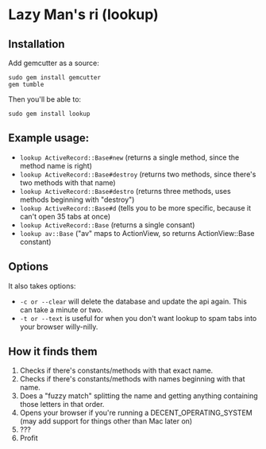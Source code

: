 # Lazy Man's ri (lookup)

## Installation

Add gemcutter as a source:
   
    sudo gem install gemcutter
    gem tumble
    
Then you'll be able to:

    sudo gem install lookup

## Example usage:

 * `lookup ActiveRecord::Base#new` (returns a single method, since the method name is right)
 * `lookup ActiveRecord::Base#destroy` (returns two methods, since there's two methods with that name)
 * `lookup ActiveRecord::Base#destro` (returns three methods, uses methods beginning with "destroy")
 * `lookup ActiveRecord::Base#d` (tells you to be more specific, because it can't open 35 tabs at once)
 * `lookup ActiveRecord::Base` (returns a single consant)
 * `lookup av::Base` ("av" maps to ActionView, so returns ActionView::Base constant)
 
## Options

It also takes options:

* `-c or --clear` will delete the database and update the api again. This can take a minute or two.
* `-t or --text` is useful for when you don't want lookup to spam tabs into your browser willy-nilly.

## How it finds them

1. Checks if there's constants/methods with that exact name.
2. Checks if there's constants/methods with names beginning with that name.
3. Does a "fuzzy match" splitting the name and getting anything containing those letters in that order.
4. Opens your browser if you're running a DECENT_OPERATING_SYSTEM (may add support for things other than Mac later on)
5. ???
6. Profit
